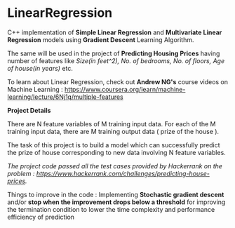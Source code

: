 # LinearRegression
C++ implementation of **Simple Linear Regression** and **Multivariate Linear Regression** models using **Gradient Descent** Learning Algorithm.

The same will be used in the project of **Predicting Housing Prices** having number of features like *Size(in feet^2), No. of bedrooms, No. of floors, Age of house(in years)* etc. 

To learn about Linear Regression, check out **Andrew NG's** course videos on Machine Learning : https://www.coursera.org/learn/machine-learning/lecture/6Nj1q/multiple-features  

**Project Details**

There are N feature variables of M training input data. For each of the M training input data, there are M training output data ( prize of the house ).

The task of this project is to build a model which can successfully predict the prize of house corresponding to new data involving N feature variables.

*The project code passed all the test cases provided by Hackerrank on the problem : https://www.hackerrank.com/challenges/predicting-house-prices.*

Things to improve in the code : Implementing **Stochastic gradient descent** and/or **stop when the improvement drops below a threshold** for improving the termination condition to lower the time complexity and performance efficiency of prediction
